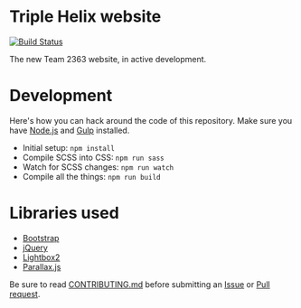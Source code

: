# Triple Helix website

[![Build Status](https://travis-ci.org/2363web/website.svg?branch=gh-pages)](https://travis-ci.org/2363web/website)

The new Team 2363 website, in active development.

# Development

Here's how you can hack around the code of this repository. Make sure you have [Node.js](https://nodejs.org)  and [Gulp](http://gulpjs.com) installed.

- Initial setup: `npm install`
- Compile SCSS into CSS: `npm run sass`
- Watch for SCSS changes: `npm run watch`
- Compile all the things: `npm run build`

# Libraries used
- [Bootstrap](https://getbootstrap.com)
- [jQuery](https://jquery.com)
- [Lightbox2](http://lokeshdhakar.com/projects/lightbox2/)
- [Parallax.js](https://pixelcog.github.io/parallax.js/)

Be sure to read [CONTRIBUTING.md](https://github.com/2363web/bootstrap/blob/gh-pages/.github/CONTRIBUTING.md) before submitting an [Issue](https://github.com/2363web/bootstrap/issues) or [Pull request](https://github.com/2363web/bootstrap/pulls).
